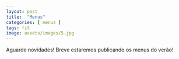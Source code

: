 ```yaml
---
layout: post
title:  "Menus"
categories: [ menus ]
tags: fit
image: assets/images/5.jpg
---
```

  Aguarde novidades! Breve estaremos publicando os menus do verão!
